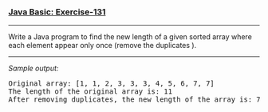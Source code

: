 ### [Java Basic: Exercise-131](https://www.w3resource.com/java-exercises/basic/java-basic-exercise-131.php)

***
<p>Write a Java program to find the new length of a given sorted array where each element appear only once (remove the duplicates ).</p>

***
_Sample output:_
<pre class="output">Original array: [1, 1, 2, 3, 3, 3, 4, 5, 6, 7, 7]
The length of the original array is: 11
After removing duplicates, the new length of the array is: 7 
</pre>